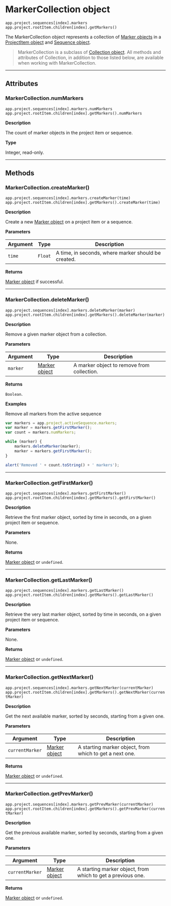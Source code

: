<a id="markercollection"></a>

# MarkerCollection object

`app.project.sequences[index].markers`
<br/>
`app.project.rootItem.children[index].getMarkers()`
<br/>

The MarkerCollection object represents a collection of [Marker objects](../general/marker.md#marker) in a [ProjectItem object](../item/projectitem.md#projectitem) and [Sequence object](../sequence/sequence.md#sequence).

> MarkerCollection is a subclass of [Collection object](collection.md#collection). All methods and attributes of Collection, in addition to those listed below, are available when working with MarkerCollection.

---

## Attributes

<a id="markercollection-nummarkers"></a>

### MarkerCollection.numMarkers

`app.project.sequences[index].markers.numMarkers`
<br/>
`app.project.rootItem.children[index].getMarkers().numMarkers`
<br/>

**Description**

The count of marker objects in the project item or sequence.

**Type**

Integer, read-only.

---

## Methods

<a id="markercollection-createmarker"></a>

### MarkerCollection.createMarker()

`app.project.sequences[index].markers.createMarker(time)`
<br/>
`app.project.rootItem.children[index].getMarkers().createMarker(time)`
<br/>

**Description**

Create a new [Marker object](../general/marker.md#marker) on a project item or a sequence.

**Parameters**

| Argument   | Type    | Description                                         |
|------------|---------|-----------------------------------------------------|
| `time`     | `Float` | A time, in seconds, where marker should be created. |

**Returns**

[Marker object](../general/marker.md#marker) if successful.

---

<a id="markercollection-deletemarker"></a>

### MarkerCollection.deleteMarker()

`app.project.sequences[index].markers.deleteMarker(marker)`
<br/>
`app.project.rootItem.children[index].getMarkers().deleteMarker(marker)`
<br/>

**Description**

Remove a given marker object from a collection.

**Parameters**

| Argument   | Type                                         | Description                                |
|------------|----------------------------------------------|--------------------------------------------|
| `marker`   | [Marker object](../general/marker.md#marker) | A marker object to remove from collection. |

**Returns**

`Boolean`.

**Examples**

Remove all markers from the active sequence

```javascript
var markers = app.project.activeSequence.markers;
var marker = markers.getFirstMarker();
var count = markers.numMarkers;

while (marker) {
    markers.deleteMarker(marker);
    marker = markers.getFirstMarker();
}

alert('Removed ' + count.toString() + ' markers');
```

---

<a id="markercollection-getfirstmarker"></a>

### MarkerCollection.getFirstMarker()

`app.project.sequences[index].markers.getFirstMarker()`
<br/>
`app.project.rootItem.children[index].getMarkers().getFirstMarker()`
<br/>

**Description**

Retrieve the first marker object, sorted by time in seconds, on a given project item or sequence.

**Parameters**

None.

**Returns**

[Marker object](../general/marker.md#marker) or `undefined`.

---

<a id="markercollection-getlastmarker"></a>

### MarkerCollection.getLastMarker()

`app.project.sequences[index].markers.getLastMarker()`
<br/>
`app.project.rootItem.children[index].getMarkers().getLastMarker()`
<br/>

**Description**

Retrieve the very last marker object, sorted by time in seconds, on a given project item or sequence.

**Parameters**

None.

**Returns**

[Marker object](../general/marker.md#marker) or `undefined`.

---

<a id="markercollection-getnextmarker"></a>

### MarkerCollection.getNextMarker()

`app.project.sequences[index].markers.getNextMarker(currentMarker)`
<br/>
`app.project.rootItem.children[index].getMarkers().getNextMarker(currentMarker)`
<br/>

**Description**

Get the next available marker, sorted by seconds, starting from a given one.

**Parameters**

| Argument        | Type                                         | Description                                             |
|-----------------|----------------------------------------------|---------------------------------------------------------|
| `currentMarker` | [Marker object](../general/marker.md#marker) | A starting marker object, from which to get a next one. |

**Returns**

[Marker object](../general/marker.md#marker) or `undefined`.

---

<a id="markercollection-getprevmarker"></a>

### MarkerCollection.getPrevMarker()

`app.project.sequences[index].markers.getPrevMarker(currentMarker)`
<br/>
`app.project.rootItem.children[index].getMarkers().getPrevMarker(currentMarker)`
<br/>

**Description**

Get the previous available marker, sorted by seconds, starting from a given one.

**Parameters**

| Argument        | Type                                         | Description                                                 |
|-----------------|----------------------------------------------|-------------------------------------------------------------|
| `currentMarker` | [Marker object](../general/marker.md#marker) | A starting marker object, from which to get a previous one. |

**Returns**

[Marker object](../general/marker.md#marker) or `undefined`.
